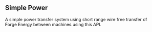 Simple Power
------------

A simple power transfer system using short range wire free transfer
of Forge Energy between machines using this API.

